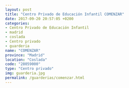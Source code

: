 ```yaml
---
layout: post
title: "Centro Privado de Educación Infantil COMENZAR"
date: 2017-09-20 20:57:05 +0200
categories:
- Centro Privado de Educación Infantil
- madrid
- coslada
- Centro privado
- guarderia
name: "COMENZAR"
province: "Madrid"
location: "Coslada"
code: "28059000"
type: "Centro privado"
img: guarderia.jpg
permalink: /guarderias/comenzar.html
---
```

